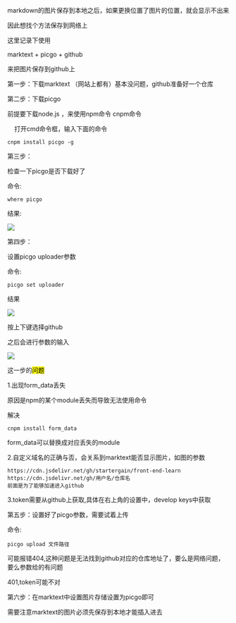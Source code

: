 markdown的图片保存到本地之后，如果更换位置了图片的位置，就会显示不出来

因此想找个方法保存到网络上

这里记录下使用

marktext + picgo + github

来把图片保存到github上



第一步：下载marktext （网站上都有）基本没问题，github准备好一个仓库



第二步：下载picgo

前提要下载node.js ，来使用npm命令 cnpm命令 

    打开cmd命令框，输入下面的命令

```shell
cnpm install picgo -g 
```

第三步：

检查一下picgo是否下载好了

命令:

```shell
where picgo
```

结果:

![](https://cdn.jsdelivr.net/gh/startergain/front-end-learn/test/WindowsTerminal_rtIWUIQ1wQ.png)

第四步：

设置picgo uploader参数

命令:

```shell
picgo set uploader
```

结果

![](https://cdn.jsdelivr.net/gh/startergain/front-end-learn/test/WindowsTerminal_DcNDkQeBz1.png)

按上下键选择github

之后会进行参数的输入

![](https://cdn.jsdelivr.net/gh/startergain/front-end-learn/test/WindowsTerminal_T62CGCJvWe.png)

这一步的<mark>问题</mark>

1.出现form_data丢失

原因是npm的某个module丢失而导致无法使用命令

解决

```shell
cnpm install form_data
```

form_data可以替换成对应丢失的module

2.自定义域名的正确与否，会关系到marktext能否显示图片，如图的参数

```
https://cdn.jsdelivr.net/gh/startergain/front-end-learn
https://cdn.jsdelivr.net/gh/用户名/仓库名
前面是为了能够加速进入github
```

3.token需要从github上获取,具体在右上角的设置中，develop keys中获取



第五步：设置好了picgo参数，需要试着上传

命令:

```shell
picgo upload 文件路径
```

可能报错404,这种问题是无法找到github对应的仓库地址了，要么是网络问题，要么参数给的有问题

401,token可能不对



第六步：在marktext中设置图片存储设置为picgo即可

需要注意marktext的图片必须先保存到本地才能插入进去


